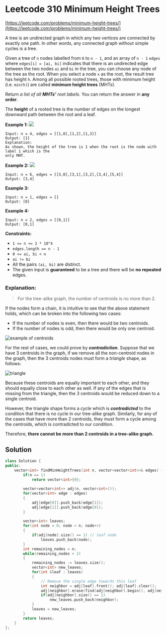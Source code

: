 # Leetcode 310 Minimum Height Trees

[https://leetcode.com/problems/minimum-height-trees/](https://leetcode.com/problems/minimum-height-trees/)

A tree is an undirected graph in which any two vertices are connected by exactly one path. In other words, any connected graph without simple cycles is a tree.

Given a tree of `n` nodes labelled from `0` to `n - 1`, and an array of `n - 1` `edges` where `edges[i] = [ai, bi]` indicates that there is an undirected edge between the two nodes `ai` and `bi` in the tree, you can choose any node of the tree as the root. When you select a node `x` as the root, the result tree has height `h`. Among all possible rooted trees, those with minimum height \(i.e. `min(h)`\)  are called **minimum height trees** \(MHTs\).

Return _a list of all **MHTs'** root labels_. You can return the answer in **any order**.

The **height** of a rooted tree is the number of edges on the longest downward path between the root and a leaf.

**Example 1:** ![](https://assets.leetcode.com/uploads/2020/09/01/e1.jpg)

```text
Input: n = 4, edges = [[1,0],[1,2],[1,3]]
Output: [1]
Explanation: 
As shown, the height of the tree is 1 when the root is the node with label 1 which is the
only MHT.
```

**Example 2:** ![](https://assets.leetcode.com/uploads/2020/09/01/e2.jpg)

```text
Input: n = 6, edges = [[3,0],[3,1],[3,2],[3,4],[5,4]]
Output: [3,4]
```

**Example 3:**

```text
Input: n = 1, edges = []
Output: [0]
```

**Example 4:**

```text
Input: n = 2, edges = [[0,1]]
Output: [0,1]
```

**Constraints:**

* `1 <= n <= 2 * 10^4`
* `edges.length == n - 1`
* `0 <= ai, bi < n`
* `ai != bi`
* All the pairs `(ai, bi)` are distinct.
* The given input is **guaranteed** to be a tree and there will be **no repeated** edges.

### Explanation:

> For the tree-alike graph, the number of centroids is no more than 2.

If the nodes form a chain, it is intuitive to see that the above statement holds, which can be broken into the following two cases:

* If the number of nodes is even, then there would be two centroids.
* If the number of nodes is odd, then there would be only one centroid.

![example of centroids](https://leetcode.com/problems/minimum-height-trees/Figures/310/310_1_2_centroids.png)

For the rest of cases, we could prove by _**contradiction**_. Suppose that we have 3 centroids in the graph, if we remove all the non-centroid nodes in the graph, then the 3 centroids nodes must form a _triangle_ shape, as follows:

![triangle](https://leetcode.com/problems/minimum-height-trees/Figures/310/310_triangle.png)

Because these centroids are equally important to each other, and they should equally close to each other as well. If any of the edges that is missing from the triangle, then the 3 centroids would be reduced down to a single centroid.

However, the triangle shape forms a _cycle_ which is _**contradicted**_ to the condition that there is no cycle in our tree-alike graph. Similarly, for any of the cases that have more than 2 centroids, they must form a cycle among the centroids, which is contradicted to our condition.

Therefore, **there cannot be more than 2 centroids in a tree-alike graph.**

## Solution

```cpp
class Solution {
public:
    vector<int> findMinHeightTrees(int n, vector<vector<int>>& edges) {
        if(n == 1)
            return vector<int>{0};    
        
        vector<vector<int>> adj(n, vector<int>());
        for(vector<int> edge : edges)
        {
            adj[edge[0]].push_back(edge[1]);
            adj[edge[1]].push_back(edge[0]);
        }
        
        vector<int> leaves;
        for(int node = 0; node < n; node++)
        {
            if(adj[node].size() == 1) // leaf node
                leaves.push_back(node);
        }
        int remaining_nodes = n;
        while(remaining_nodes > 2)
        {
            remaining_nodes -= leaves.size();
            vector<int> new_leaves;
            for(int &leaf : leaves)
            {
                // Remove the single edge towards this leaf
                int neighbor = adj[leaf].front(); adj[leaf].clear();
                adj[neighbor].erase(find(adj[neighbor].begin(), adj[neighbor].end(), leaf));
                if(adj[neighbor].size() == 1)
                    new_leaves.push_back(neighbor);
            }
            leaves = new_leaves;
        }
        return leaves;
    }
};
```

